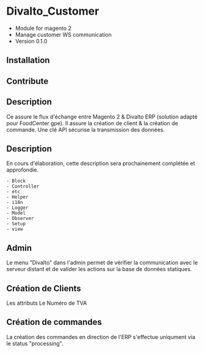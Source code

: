 # Divalto_Customer
- Module for magento 2
- Manage customer WS communication
- Version 0.1.0

## Installation
## Contribute
## Description
Ce assure le flux d'échange entre Magento 2 & Divalto ERP (solution adapté pour FoodCenter gpe).
Il assure la création de client & la création de commande.
Une clé API sécurise la transmission des données.

## Description
En cours d'élaboration, cette description sera prochainement complétée et approfondie.

	- Block
	- Controller
	- etc
	- Helper
	- i18n
	- Logger
	- Model
	- Observer
	- Setup
	- view


## Admin
Le menu "Divalto" dans l'admin permet de vérifier la communication avec le serveur distant et de valider les actions sur la base de données statiques.

## Création de Clients
Les attributs
Le Numéro de TVA

## Création de commandes
La création des commandes en direction de l'ERP s'effectue uniqument via le status "processing".


